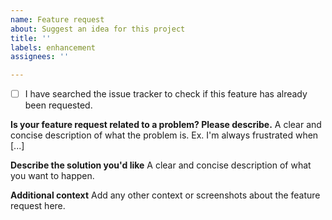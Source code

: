 ```yaml
---
name: Feature request
about: Suggest an idea for this project
title: ''
labels: enhancement
assignees: ''

---
```


- [ ] I have searched the issue tracker to check if this feature has already been requested.

**Is your feature request related to a problem? Please describe.**
A clear and concise description of what the problem is. Ex. I'm always frustrated when [...]

**Describe the solution you'd like**
A clear and concise description of what you want to happen.

**Additional context**
Add any other context or screenshots about the feature request here.
